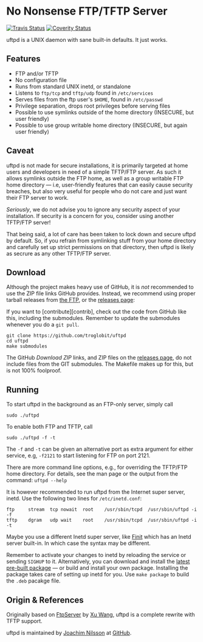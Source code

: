 No Nonsense FTP/TFTP Server
===========================
[![Travis Status][]][Travis] [![Coverity Status][]][Coverity Scan]

uftpd is a UNIX daemon with sane built-in defaults.  It just works.


Features
--------

* FTP and/or TFTP
* No configuration file
* Runs from standard UNIX inetd, or standalone
* Listens to `ftp/tcp` and `tftp/udp` found in `/etc/services`
* Serves files from the ftp user's `$HOME`, found in `/etc/passwd`
* Privilege separation, drops root privileges before serving files
* Possible to use symlinks outside of the home directory (INSECURE,
  but user friendly)
* Possible to use group writable home directory (INSECURE, but again
  user friendly)


Caveat
------

uftpd is not made for secure installations, it is primarily targeted at
home users and developers in need of a simple TFTP/FTP server.  As such
it allows symlinks outside the FTP home, as well as a group writable FTP
home directory &mdash; i.e, user-friendly features that can easily cause
security breaches, but also very useful for people who do not care and
just want their FTP server to work.

*Seriously*, we do not advise you to ignore any security aspect of your
installation.  If security is a concern for you, consider using another
TFTP/FTP server!

That being said, a lot of care has been taken to lock down and secure
uftpd by default.  So, if you refrain from symlinking stuff from your
home directory and carefully set up strict permissions on that
directory, then uftpd is likely as secrure as any other TFTP/FTP server.


Download
--------

Although the project makes heavy use of GitHub, it is *not* recommended
to use the ZIP file links GitHub provides.  Instead, we recommend using
proper tarball releases from [the FTP][], or the [releases page][]:

If you want to [contribute][contrib], check out the code from GitHub
like this, including the submodules.  Remember to update the submodules
whenever you do a `git pull`.

	git clone https://github.com/troglobit/uftpd
	cd uftpd
	make submodules

The GitHub *Download ZIP* links, and ZIP files on the [releases page][],
do not include files from the GIT submodules.  The Makefile makes up for
this, but is not 100% foolproof.


Running
-------

To start uftpd in the background as an FTP-only server, simply call

    sudo ./uftpd

To enable both FTP and TFTP, call

    sudo ./uftpd -f -t

The `-f` and `-t` can be given an alternative port as extra argument for
either service, e.g, `-f2121` to start listening for FTP on port 2121.

There are more command line options, e.g., for overriding the TFTP/FTP
home directory.  For details, see the man page or the output from the
command: <kdb>`uftpd --help`</kdb>

It is however recommended to run uftpd from the Internet super server,
inetd.  Use the following two lines for `/etc/inetd.conf`:

    ftp		stream	tcp	nowait	root	/usr/sbin/tcpd	/usr/sbin/uftpd -i -f
    tftp	dgram	udp	wait	root	/usr/sbin/tcpd	/usr/sbin/uftpd -i -t

Maybe you use a different Inetd super server, like [Finit][] which has
an Inetd server built-in.  In which case the syntax may be different.

Remember to activate your changes to inetd by reloading the service or
sending `SIGHUP` to it.  Alternatively, you can download and install the
[latest pre-built package][.deb] &mdash; or build and install your own
package.  Installing the package takes care of setting up inetd for you.
Use `make package` to build the `.deb` pacakge file.


Origin & References
-------------------

Originally based on [FtpServer][] by [Xu Wang][], uftpd is a complete
rewrite with TFTP support.

uftpd is maintained by [Joachim Nilsson][] at [GitHub][].

[.deb]:            http://ftp.troglobit.com/uftpd/uftpd_1.9-1_amd64.deb
[Joachim Nilsson]: http://troglobit.com
[the FTP]:         http://ftp.troglobit.com/uftpd/
[releases page]:   https://github.com/troglobit/uftpd/releases
[Xu Wang]:         https://github.com/xu-wang11/
[FtpServer]:       https://github.com/xu-wang11/FtpServer
[GitHub]:          https://github.com/troglobit/uftpd
[Finit]:           https://github.com/troglobit/finit
[Travis]:          https://travis-ci.org/troglobit/uftpd
[Travis Status]:   https://travis-ci.org/troglobit/uftpd.png?branch=master
[Coverity Scan]:   https://scan.coverity.com/projects/2947
[Coverity Status]: https://scan.coverity.com/projects/2947/badge.svg

<!--
  -- Local Variables:
  -- mode: markdown
  -- End:
  -->

